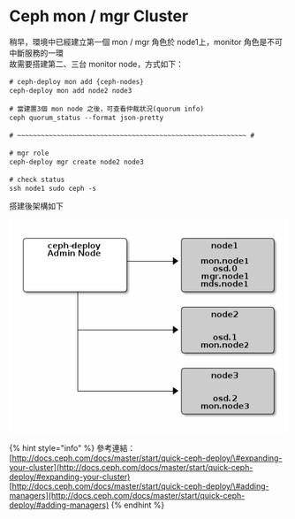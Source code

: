 # Ceph mon / mgr Cluster

稍早，環境中已經建立第一個 mon / mgr 角色於 node1上，monitor 角色是不可中斷服務的一環  
故需要搭建第二、三台 monitor node，方式如下：

```
# ceph-deploy mon add {ceph-nodes}
ceph-deploy mon add node2 node3

# 當建置3個 mon node 之後，可查看仲裁狀況(quorum info)
ceph quorum_status --format json-pretty

# ~~~~~~~~~~~~~~~~~~~~~~~~~~~~~~~~~~~~~~~~~~~~~~~~~~~~~~~~~~ #

# mgr role
ceph-deploy mgr create node2 node3

# check status
ssh node1 sudo ceph -s
```

搭建後架構如下

![](.gitbook/assets/image%20%285%29.png)

{% hint style="info" %}
參考連結：  
[http://docs.ceph.com/docs/master/start/quick-ceph-deploy/\#expanding-your-cluster](http://docs.ceph.com/docs/master/start/quick-ceph-deploy/#expanding-your-cluster)  
[http://docs.ceph.com/docs/master/start/quick-ceph-deploy/\#adding-managers](http://docs.ceph.com/docs/master/start/quick-ceph-deploy/#adding-managers)
{% endhint %}

